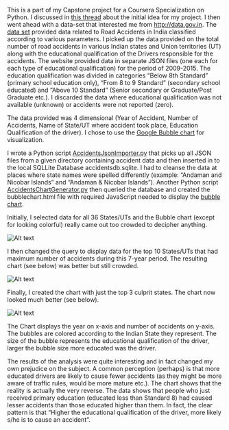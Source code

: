 This is a part of my Capstone project for a Coursera Specialization on Python. I discussed in [this thread](https://www.coursera.org/learn/python-data-visualization/discussions/all/threads/pJouE2SSEeeoNBLy-QPjJA/replies/dNK5JpYBEeePthLOl8mzhA?page=4) about the initial idea for my project. I then went ahead with a data-set that interested me from http://data.gov.in. The [data set](https://data.gov.in/catalog/road-accidents-india-classified-according-various-parameters) provided data related to Road Accidents in India classified according to various parameters. I picked up the data provided on the total number of road accidents in various Indian states and Union territories (UT) along with the educational qualification of the Drivers responsible for the accidents. The website provided data in separate JSON files (one each for each type of educational qualification) for the period of 2009-2015. The education qualification was divided in categories “Below 8th Standard” (primary school education only), “From 8 to 9 Standard” (secondary school educated) and “Above 10 Standard” (Senior secondary or Graduate/Post Graduate etc.). I discarded the data where educational qualification was not available (unknown) or accidents were not reported (zero).

The data provided was 4 dimensional (Year of Accident, Number of Accidents, Name of State/UT where accident took place, Education Qualification of the driver). I chose to use the [Google Bubble chart](https://developers.google.com/chart/interactive/docs/gallery/bubblechart) for visualization.

I wrote a Python script [AccidentsJsonImporter.py](https://github.com/dchucks/coursera-python-course/blob/master/capstone/accidents-analysis/AccidentsJsonImporter.py) that picks up all JSON files from a given directory containing accident data and then inserted in to the local SQLLite Database accidentsdb.sqlite. I had to cleanse the data at places where state names were spelled differently (example: “Andaman and Nicobar Islands” and “Andaman & Nicobar Islands”). Another Python script [AccidentsChartGenerator.py](https://github.com/dchucks/coursera-python-course/blob/master/capstone/accidents-analysis/AccidentsChartGenerator.py) then queried the database and created the bubblechart.html file with required JavaScript needed to display the [bubble chart](https://github.com/dchucks/coursera-python-course/blob/master/capstone/accidents-analysis/bubblechart-top3-states.html).

Initially, I selected data for all 36 States/UTs and the Bubble chart (except for looking colorful) really came out too crowded to decipher anything.

![Alt text](https://github.com/dchucks/coursera-python-course/blob/master/capstone/accidents-analysis/bubblechart-all-states.JPG "Accident data for all Indian States/Union Territories - 2009 to 2015")

I then changed the query to display data for the top 10 States/UTs that had maximum number of accidents during this 7-year period. The resulting chart (see below) was better but still crowded.

![Alt text](https://github.com/dchucks/coursera-python-course/blob/master/capstone/accidents-analysis/bubblechart-top10-states.JPG "Accident data for top 10 Indian States/Union Territories - 2009 to 2015")

Finally, I created the chart with just the top 3 culprit states. The chart now looked much better (see below).

![Alt text](https://github.com/dchucks/coursera-python-course/blob/master/capstone/accidents-analysis/bubblechart-top3-states.JPG "Accident data for top 3 Indian States/Union Territories - 2009 to 2015")

The Chart displays the year on x-axis and number of accidents on y-axis. The bubbles are colored according to the Indian State they represent. The size of the bubble represents the educational qualification of the driver, larger the bubble size more educated was the driver.

The results of the analysis were quite interesting and in fact changed my own prejudice on the subject. A common perception (perhaps) is that more educated drivers are likely to cause fewer accidents (as they might be more aware of traffic rules, would be more mature etc.). The chart shows that the reality is actually the very reverse. The data shows that people who just received primary education (educated less than Standard 8) had caused lesser accidents than those educated higher than them. In fact, the clear pattern is that “Higher the educational qualification of the driver, more likely s/he is to cause an accident”.
